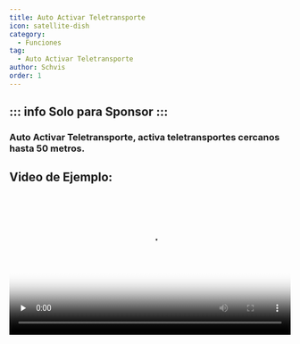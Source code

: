 ```yaml
---
title: Auto Activar Teletransporte
icon: satellite-dish
category:
  - Funciones
tag:
  - Auto Activar Teletransporte
author: Schvis
order: 1
---
```

::: info Solo para Sponsor
:::
---
### Auto Activar Teletransporte, activa teletransportes cercanos hasta 50 metros.

## Video de Ejemplo:

<video controls preload="none" width="100%" poster="https://nextcloud.atruicardona.xyz/s/ydzPcwiLDfEGMJY/preview"><source src="https://nextcloud.atruicardona.xyz/s/ydzPcwiLDfEGMJY/download" type="video/mp4"></video>
